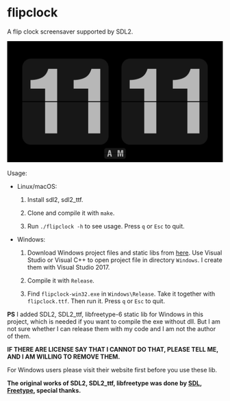 # flipclock

A flip clock screensaver supported by SDL2.

![flipclock.png](flipclock.png)

Usage:

- Linux/macOS:

	1. Install sdl2, sdl2_ttf.

	2. Clone and compile it with `make`.

	3. Run `./flipclock -h` to see usage. Press `q` or `Esc` to quit.

- Windows:

	1. Download Windows project files and static libs from [here]().
	Use Visual Studio or Visual C++ to open project file in directory `Windows`. I create them with Visual Studio 2017.

	2. Compile it with `Release`.

	3. Find `flipclock-win32.exe` in `Windows\Release`. Take it together with `flipclock.ttf`. Then run it. Press `q` or `Esc` to quit.

**PS** I added SDL2, SDL2_ttf, libfreetype-6 static lib for Windows in this project, which is needed if you want to compile the exe without dll. But I am not sure whether I can release them with my code and I am not the author of them.

**IF THERE ARE LICENSE SAY THAT I CANNOT DO THAT, PLEASE TELL ME, AND I AM WILLING TO REMOVE THEM.**

For Windows users please visit their website first before you use these lib.

**The original works of SDL2, SDL2_ttf, libfreetype was done by [SDL](https://www.libsdl.org/), [Freetype](https://www.freetype.org/), special thanks.**
